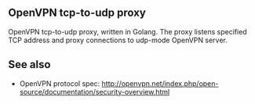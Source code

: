 ## OpenVPN tcp-to-udp proxy

OpenVPN tcp-to-udp proxy, written in Golang. The proxy listens specified TCP address and proxy connections to udp-mode OpenVPN server.

## See also

- OpenVPN protocol spec: http://openvpn.net/index.php/open-source/documentation/security-overview.html

